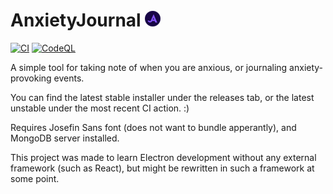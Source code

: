 # AnxietyJournal ![Logo](https://github.com/F0903/AnxietyJournal/blob/master/.github/media/AnxietyJournal%20Logo%202525.png)

[![CI](https://github.com/F0903/AnxietyJournal/actions/workflows/main.yml/badge.svg)](https://github.com/F0903/AnxietyJournal/actions/workflows/main.yml)
[![CodeQL](https://github.com/F0903/AnxietyJournal/actions/workflows/codeql-analysis.yml/badge.svg)](https://github.com/F0903/AnxietyJournal/actions/workflows/codeql-analysis.yml)

A simple tool for taking note of when you are anxious, or journaling anxiety-provoking events.

You can find the latest stable installer under the releases tab, or the latest unstable under the most recent CI action. :)

Requires Josefin Sans font (does not want to bundle apperantly), and MongoDB server installed.

This project was made to learn Electron development without any external framework (such as React), but might be rewritten in such a framework at some point.
